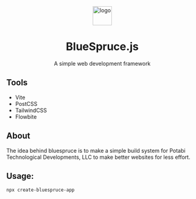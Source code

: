 <div align="center">
    <img src="https://github.com/ptdllc/BlueSpruce.js/raw/main/assets/bluesprucejs.icon.png" alt="logo" width="50">
    <h1>BlueSpruce.js</h1>
    <p>A simple web development framework</p>
</div>

## Tools
* Vite
* PostCSS
* TailwindCSS
* Flowbite

## About
The idea behind bluespruce is to make a simple build system for Potabi Technological Developments, LLC to make better websites for less effort.

## Usage:
```
npx create-bluespruce-app
```